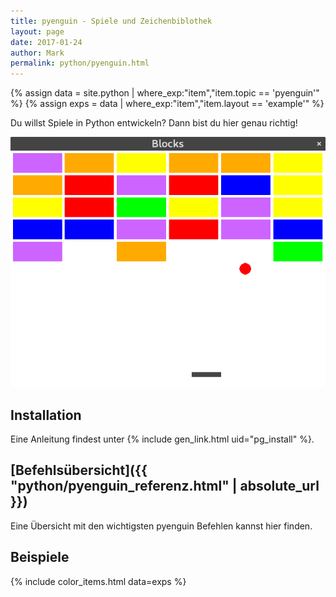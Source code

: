 ```yaml
---
title: pyenguin - Spiele und Zeichenbiblothek
layout: page
date: 2017-01-24
author: Mark
permalink: python/pyenguin.html
---
```

{% assign data = site.python | where_exp:"item","item.topic == 'pyenguin'" %}
{% assign exps = data | where_exp:"item","item.layout == 'example'" %}


Du willst Spiele in Python entwickeln? Dann bist du hier genau richtig!

![Ein kleines Spiel in pyenguin](blocks.png)

## Installation

Eine Anleitung findest unter {% include gen_link.html uid="pg_install" %}.
 
## [Befehlsübersicht]({{ "python/pyenguin_referenz.html" | absolute_url }})
Eine Übersicht mit den wichtigsten pyenguin Befehlen kannst hier finden.

## Beispiele

{% include color_items.html data=exps %}